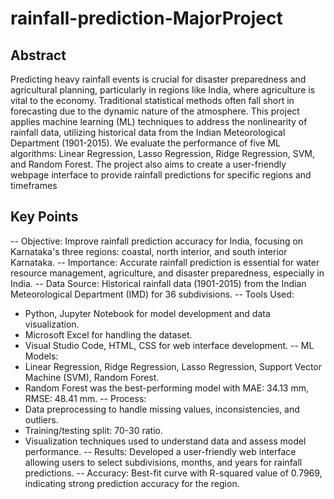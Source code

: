 # rainfall-prediction-MajorProject

## Abstract
Predicting heavy rainfall events is crucial for disaster preparedness and agricultural planning, particularly in regions like India, where agriculture is vital to the economy. Traditional statistical methods often fall short in forecasting due to the dynamic nature of the atmosphere. This project applies machine learning (ML) techniques to address the nonlinearity of rainfall data, utilizing historical data from the Indian Meteorological Department (1901-2015). We evaluate the performance of five ML algorithms: Linear Regression, Lasso Regression, Ridge Regression, SVM, and Random Forest. The project also aims to create a user-friendly webpage interface to provide rainfall predictions for specific regions and timeframes

## Key Points
-- Objective: Improve rainfall prediction accuracy for India, focusing on Karnataka's three regions: coastal, north interior, and south interior Karnataka.
-- Importance: Accurate rainfall prediction is essential for water resource management, agriculture, and disaster preparedness, especially in India.
-- Data Source: Historical rainfall data (1901-2015) from the Indian Meteorological Department (IMD) for 36 subdivisions.
-- Tools Used:
- Python, Jupyter Notebook for model development and data visualization.
- Microsoft Excel for handling the dataset.
- Visual Studio Code, HTML, CSS for web interface development.
-- ML Models:
- Linear Regression, Ridge Regression, Lasso Regression, Support Vector Machine (SVM), Random Forest.
- Random Forest was the best-performing model with MAE: 34.13 mm, RMSE: 48.41 mm.
-- Process:
- Data preprocessing to handle missing values, inconsistencies, and outliers.
- Training/testing split: 70-30 ratio.
- Visualization techniques used to understand data and assess model performance.
-- Results: Developed a user-friendly web interface allowing users to select subdivisions, months, and years for rainfall predictions.
-- Accuracy: Best-fit curve with R-squared value of 0.7969, indicating strong prediction accuracy for the region.
